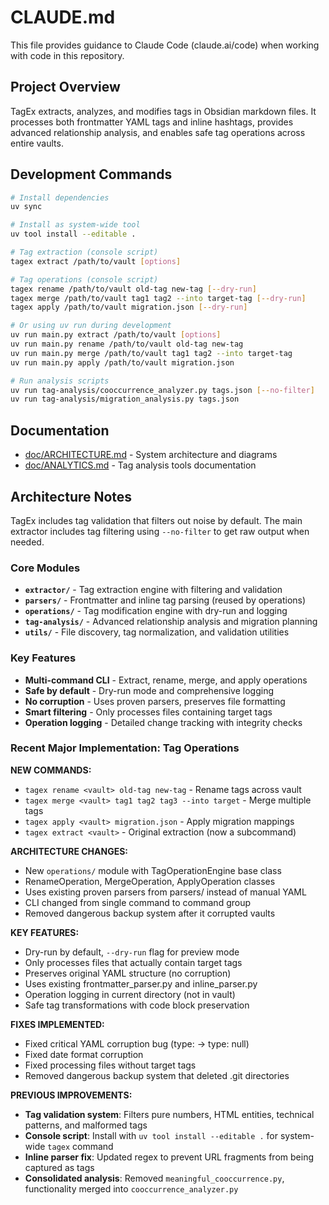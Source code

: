 # CLAUDE.md

This file provides guidance to Claude Code (claude.ai/code) when working with code in this repository.

## Project Overview

TagEx extracts, analyzes, and modifies tags in Obsidian markdown files. It processes both frontmatter YAML tags and inline hashtags, provides advanced relationship analysis, and enables safe tag operations across entire vaults.

## Development Commands

```bash
# Install dependencies
uv sync

# Install as system-wide tool
uv tool install --editable .

# Tag extraction (console script)
tagex extract /path/to/vault [options]

# Tag operations (console script)
tagex rename /path/to/vault old-tag new-tag [--dry-run]
tagex merge /path/to/vault tag1 tag2 --into target-tag [--dry-run]
tagex apply /path/to/vault migration.json [--dry-run]

# Or using uv run during development
uv run main.py extract /path/to/vault [options]
uv run main.py rename /path/to/vault old-tag new-tag
uv run main.py merge /path/to/vault tag1 tag2 --into target-tag
uv run main.py apply /path/to/vault migration.json

# Run analysis scripts
uv run tag-analysis/cooccurrence_analyzer.py tags.json [--no-filter]
uv run tag-analysis/migration_analysis.py tags.json
```

## Documentation

- [doc/ARCHITECTURE.md](doc/ARCHITECTURE.md) - System architecture and diagrams
- [doc/ANALYTICS.md](doc/ANALYTICS.md) - Tag analysis tools documentation

## Architecture Notes

TagEx includes tag validation that filters out noise by default. The main extractor includes tag filtering using `--no-filter` to get raw output when needed.

### Core Modules

- **`extractor/`** - Tag extraction engine with filtering and validation
- **`parsers/`** - Frontmatter and inline tag parsing (reused by operations)
- **`operations/`** - Tag modification engine with dry-run and logging
- **`tag-analysis/`** - Advanced relationship analysis and migration planning
- **`utils/`** - File discovery, tag normalization, and validation utilities

### Key Features

- **Multi-command CLI** - Extract, rename, merge, and apply operations
- **Safe by default** - Dry-run mode and comprehensive logging
- **No corruption** - Uses proven parsers, preserves file formatting
- **Smart filtering** - Only processes files containing target tags
- **Operation logging** - Detailed change tracking with integrity checks

### Recent Major Implementation: Tag Operations

**NEW COMMANDS:**
- `tagex rename <vault> old-tag new-tag` - Rename tags across vault
- `tagex merge <vault> tag1 tag2 tag3 --into target` - Merge multiple tags  
- `tagex apply <vault> migration.json` - Apply migration mappings
- `tagex extract <vault>` - Original extraction (now a subcommand)

**ARCHITECTURE CHANGES:**
- New `operations/` module with TagOperationEngine base class
- RenameOperation, MergeOperation, ApplyOperation classes
- Uses existing proven parsers from parsers/ instead of manual YAML
- CLI changed from single command to command group
- Removed dangerous backup system after it corrupted vaults

**KEY FEATURES:**
- Dry-run by default, `--dry-run` flag for preview mode
- Only processes files that actually contain target tags
- Preserves original YAML structure (no corruption)
- Uses existing frontmatter_parser.py and inline_parser.py
- Operation logging in current directory (not in vault)
- Safe tag transformations with code block preservation

**FIXES IMPLEMENTED:**
- Fixed critical YAML corruption bug (type: -> type: null)
- Fixed date format corruption
- Fixed processing files without target tags
- Removed dangerous backup system that deleted .git directories

**PREVIOUS IMPROVEMENTS:**
- **Tag validation system**: Filters pure numbers, HTML entities, technical patterns, and malformed tags
- **Console script**: Install with `uv tool install --editable .` for system-wide `tagex` command
- **Inline parser fix**: Updated regex to prevent URL fragments from being captured as tags
- **Consolidated analysis**: Removed `meaningful_cooccurrence.py`, functionality merged into `cooccurrence_analyzer.py`